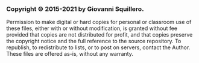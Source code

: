 ### Copyright © 2015-2021 by Giovanni Squillero.
Permission to make digital or hard copies for personal or classroom
use of these files, either with or without modification, is granted
without fee provided that copies are not distributed for profit, and
that copies preserve the copyright notice and the full reference to
the source repository. To republish, to redistribute to lists, or to
post on servers, contact the Author.
These files are offered as-is, without any warranty.
